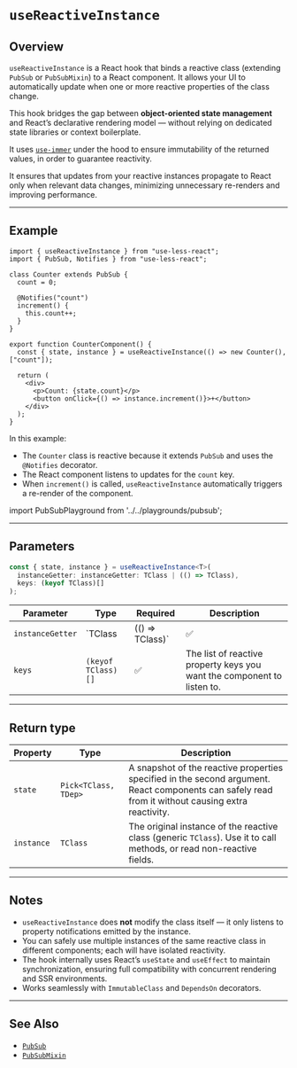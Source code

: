 # `useReactiveInstance`

## Overview

`useReactiveInstance` is a React hook that binds a reactive class (extending `PubSub` or `PubSubMixin`) to a React component. It allows your UI to automatically update when one or more reactive properties of the class change.

This hook bridges the gap between **object-oriented state management** and React’s declarative rendering model — without relying on dedicated state libraries or context boilerplate.

It uses [`use-immer`](https://www.npmjs.com/package/use-immer) under the hood to ensure immutability of the returned values, in order to guarantee reactivity.

It ensures that updates from your reactive instances propagate to React only when relevant data changes, minimizing unnecessary re-renders and improving performance.

---

## Example

```tsx
import { useReactiveInstance } from "use-less-react";
import { PubSub, Notifies } from "use-less-react";

class Counter extends PubSub {
  count = 0;

  @Notifies("count")
  increment() {
    this.count++;
  }
}

export function CounterComponent() {
  const { state, instance } = useReactiveInstance(() => new Counter(), ["count"]);

  return (
    <div>
      <p>Count: {state.count}</p>
      <button onClick={() => instance.increment()}>+</button>
    </div>
  );
}
```

In this example:
- The `Counter` class is reactive because it extends `PubSub` and uses the `@Notifies` decorator.
- The React component listens to updates for the `count` key.
- When `increment()` is called, `useReactiveInstance` automatically triggers a re-render of the component.

import PubSubPlayground from '../../playgrounds/pubsub';

<PubSubPlayground />

---

## Parameters

```ts
const { state, instance } = useReactiveInstance<T>(
  instanceGetter: instanceGetter: TClass | (() => TClass),
  keys: (keyof TClass)[]
);
```

| Parameter | Type | Required | Description |
|------------|------|-----------|-------------|
| `instanceGetter` | `TClass | (() => TClass)` | ✅ | An instance, or a function returning a new instance of your reactive class. If a function is passed, it’s invoked only once per component lifecycle.|
| `keys` | `(keyof TClass)[]` | ✅ | The list of reactive property keys you want the component to listen to. |

---

## Return type

| Property | Type | Description |
|-----------|------|-------------|
| `state` | `Pick<TClass, TDep>` | A snapshot of the reactive properties specified in the second argument. React components can safely read from it without causing extra reactivity. |
| `instance` | `TClass` | The original instance of the reactive class (generic `TClass`). Use it to call methods, or read non-reactive fields.|

---

## Notes

- `useReactiveInstance` does **not** modify the class itself — it only listens to property notifications emitted by the instance.
- You can safely use multiple instances of the same reactive class in different components; each will have isolated reactivity.
- The hook internally uses React’s `useState` and `useEffect` to maintain synchronization, ensuring full compatibility with concurrent rendering and SSR environments.
- Works seamlessly with `ImmutableClass` and `DependsOn` decorators.

---

## See Also

- [`PubSub`](/docs/use-less-react/api/classes/pubsub)
- [`PubSubMixin`](/docs/use-less-react/api/classes/pubsub-mixin)
